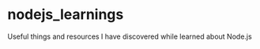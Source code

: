 nodejs_learnings
================

Useful things and resources I have discovered while learned about Node.js
